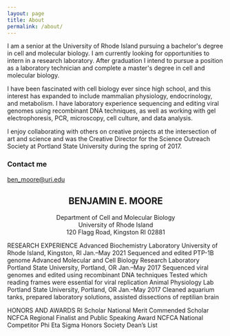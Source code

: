 ```yaml
---
layout: page
title: About
permalink: /about/
---
```


I am a senior at the University of Rhode Island pursuing a bachelor's degree in cell and molecular biology. I am currently looking for opportunities to intern in a research laboratory. After graduation I intend to pursue a position as a laboratory technician and complete a master's degree in cell and molecular biology.

I have been fascinated with cell biology ever since high school, and this interest has expanded to include mammalian physiology, endocrinology, and metabolism. I have laboratory experience sequencing and editing viral genomes using recombinant DNA techniques, as well as working with gel electrophoresis, PCR, microscopy, cell culture, and data analysis.

I enjoy collaborating with others on creative projects at the intersection of art and science and was the Creative Director for the Science Outreach Society at Portland State University during the spring of 2017.

### Contact me

[ben_moore@uri.edu](mailto:ben_moore@uri.edu)

## <center>BENJAMIN E. MOORE</center><center>Department of Cell and Molecular Biology</center><center>University of Rhode Island</center><center>120 Flagg Road, Kingston RI 02881</center>

RESEARCH EXPERIENCE
Advanced Biochemistry Laboratory
University of Rhode Island, Kingston, RI						Jan.–May 2021
Sequenced and edited PTP-1B genome
Advanced Molecular and Cell Biology Research Laboratory
Portland State University, Portland, OR 						Jan.–May 2017
Sequenced viral genomes and edited using recombinant DNA techniques
Tested which reading frames were essential for viral replication
Animal Physiology Lab
Portland State University, Portland, OR 					Jan.–May 2017
Cleaned aquarium tanks, prepared laboratory solutions, assisted dissections of reptilian brain

HONORS AND AWARDS
RI Scholar
National Merit Commended Scholar
NCFCA Regional Finalist and Public Speaking Award
NCFCA National Competitor
Phi Eta Sigma Honors Society
Dean’s List
